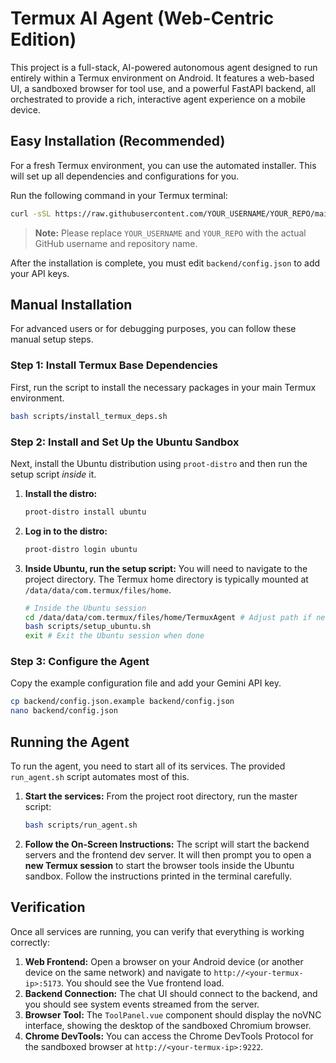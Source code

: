 # Termux AI Agent (Web-Centric Edition)

This project is a full-stack, AI-powered autonomous agent designed to run entirely within a Termux environment on Android. It features a web-based UI, a sandboxed browser for tool use, and a powerful FastAPI backend, all orchestrated to provide a rich, interactive agent experience on a mobile device.

## Easy Installation (Recommended)

For a fresh Termux environment, you can use the automated installer. This will set up all dependencies and configurations for you.

Run the following command in your Termux terminal:

```bash
curl -sSL https://raw.githubusercontent.com/YOUR_USERNAME/YOUR_REPO/main/install.sh | bash
```
> **Note:** Please replace `YOUR_USERNAME` and `YOUR_REPO` with the actual GitHub username and repository name.

After the installation is complete, you must edit `backend/config.json` to add your API keys.

## Manual Installation

For advanced users or for debugging purposes, you can follow these manual setup steps.

### Step 1: Install Termux Base Dependencies

First, run the script to install the necessary packages in your main Termux environment.

```bash
bash scripts/install_termux_deps.sh
```

### Step 2: Install and Set Up the Ubuntu Sandbox

Next, install the Ubuntu distribution using `proot-distro` and then run the setup script *inside* it.

1.  **Install the distro:**
    ```bash
    proot-distro install ubuntu
    ```
2.  **Log in to the distro:**
    ```bash
    proot-distro login ubuntu
    ```
3.  **Inside Ubuntu, run the setup script:**
    You will need to navigate to the project directory. The Termux home directory is typically mounted at `/data/data/com.termux/files/home`.
    ```bash
    # Inside the Ubuntu session
    cd /data/data/com.termux/files/home/TermuxAgent # Adjust path if needed
    bash scripts/setup_ubuntu.sh
    exit # Exit the Ubuntu session when done
    ```

### Step 3: Configure the Agent

Copy the example configuration file and add your Gemini API key.

```bash
cp backend/config.json.example backend/config.json
nano backend/config.json
```

## Running the Agent

To run the agent, you need to start all of its services. The provided `run_agent.sh` script automates most of this.

1.  **Start the services:**
    From the project root directory, run the master script:
    ```bash
    bash scripts/run_agent.sh
    ```
2.  **Follow the On-Screen Instructions:**
    The script will start the backend servers and the frontend dev server. It will then prompt you to open a **new Termux session** to start the browser tools inside the Ubuntu sandbox. Follow the instructions printed in the terminal carefully.

## Verification

Once all services are running, you can verify that everything is working correctly:

1.  **Web Frontend:** Open a browser on your Android device (or another device on the same network) and navigate to `http://<your-termux-ip>:5173`. You should see the Vue frontend load.
2.  **Backend Connection:** The chat UI should connect to the backend, and you should see system events streamed from the server.
3.  **Browser Tool:** The `ToolPanel.vue` component should display the noVNC interface, showing the desktop of the sandboxed Chromium browser.
4.  **Chrome DevTools:** You can access the Chrome DevTools Protocol for the sandboxed browser at `http://<your-termux-ip>:9222`.
